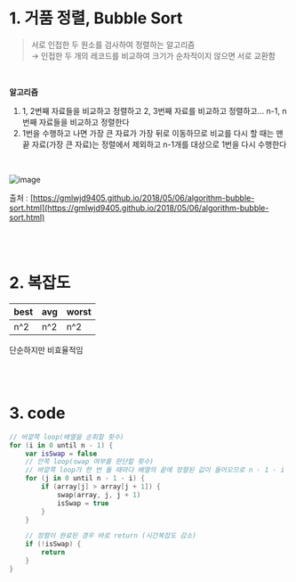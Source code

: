 # 1. 거품 정렬, Bubble Sort

> 서로 인접한 두 원소를 검사하여 정렬하는 알고리즘<br/>
→ 인접한 두 개의 레코드를 비교하여 크기가 순차적이지 않으면 서로 교환함<br/>
> 

<br/>

**알고리즘**

1. 1, 2번째 자료들을 비교하고 정렬하고 2, 3번째 자료를 비교하고 정렬하고… n-1, n번째 자료들을 비교하고 정렬한다
2. 1번을 수행하고 나면 가장 큰 자료가 가장 뒤로 이동하므로 비교를 다시 할 때는 맨 끝 자료(가장 큰 자료)는 정렬에서 제외하고 n-1개를 대상으로 1번을 다시 수행한다

<br/>

![image](https://user-images.githubusercontent.com/100047095/187007922-6517e97a-9691-4753-bca1-bb26381eee54.png)

출처 : [https://gmlwjd9405.github.io/2018/05/06/algorithm-bubble-sort.html](https://gmlwjd9405.github.io/2018/05/06/algorithm-bubble-sort.html)

<br/><br/>

# 2. 복잡도

| best | avg | worst |
| --- | --- | --- |
| n^2 | n^2 | n^2 |

단순하지만 비효율적임 

<br/><br/>

# 3. code

```kotlin
// 바깥쪽 loop(배열을 순회할 횟수)
for (i in 0 until n - 1) {
    var isSwap = false
    // 안쪽 loop(swap 여부를 판단할 횟수)
    // 바깥쪽 loop가 한 번 돌 때마다 배열의 끝에 정렬된 값이 들어오므로 n - 1 - i
    for (j in 0 until n - 1 - i) {
        if (array[j] > array[j + 1]) {
            swap(array, j, j + 1)
            isSwap = true
        }
    }

    // 정렬이 완료된 경우 바로 return (시간복잡도 감소)
    if (!isSwap) {
        return
    }
}
```
